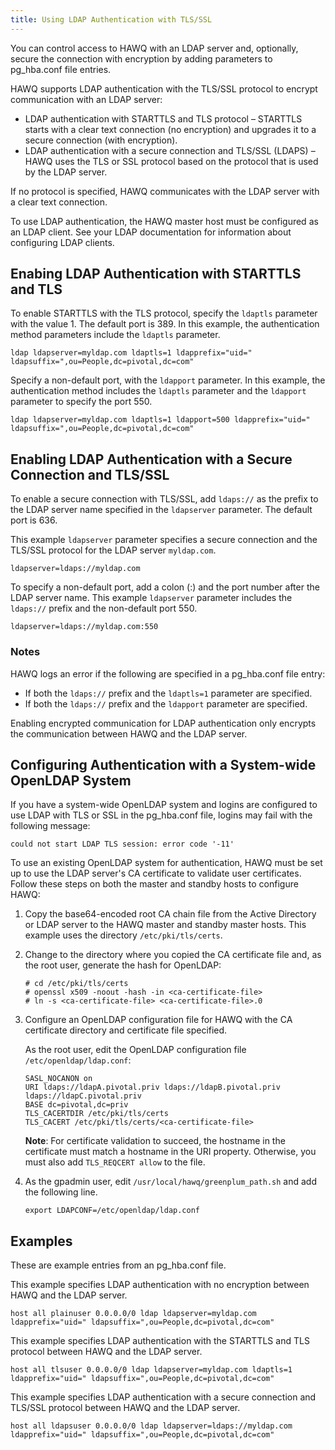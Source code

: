 ```yaml
---
title: Using LDAP Authentication with TLS/SSL
---
```


You can control access to HAWQ with an LDAP server and, optionally, secure the connection with encryption by adding parameters to pg\_hba.conf file entries.

HAWQ supports LDAP authentication with the TLS/SSL protocol to encrypt communication with an LDAP server:

-   LDAP authentication with STARTTLS and TLS protocol – STARTTLS starts with a clear text connection \(no encryption\) and upgrades it to a secure connection \(with encryption\).
-   LDAP authentication with a secure connection and TLS/SSL \(LDAPS\) – HAWQ uses the TLS or SSL protocol based on the protocol that is used by the LDAP server.

If no protocol is specified, HAWQ communicates with the LDAP server with a clear text connection.

To use LDAP authentication, the HAWQ master host must be configured as an LDAP client. See your LDAP documentation for information about configuring LDAP clients.

## Enabing LDAP Authentication with STARTTLS and TLS

To enable STARTTLS with the TLS protocol, specify the `ldaptls` parameter with the value 1. The default port is 389. In this example, the authentication method parameters include the `ldaptls` parameter.

```
ldap ldapserver=myldap.com ldaptls=1 ldapprefix="uid=" ldapsuffix=",ou=People,dc=pivotal,dc=com"
```

Specify a non-default port, with the `ldapport` parameter. In this example, the authentication method includes the `ldaptls` parameter and the `ldapport` parameter to specify the port 550.

```
ldap ldapserver=myldap.com ldaptls=1 ldapport=500 ldapprefix="uid=" ldapsuffix=",ou=People,dc=pivotal,dc=com"
```

## Enabling LDAP Authentication with a Secure Connection and TLS/SSL

To enable a secure connection with TLS/SSL, add `ldaps://` as the prefix to the LDAP server name specified in the `ldapserver` parameter. The default port is 636.

This example `ldapserver` parameter specifies a secure connection and the TLS/SSL protocol for the LDAP server `myldap.com`.

```
ldapserver=ldaps://myldap.com
```

To specify a non-default port, add a colon \(:\) and the port number after the LDAP server name. This example `ldapserver` parameter includes the `ldaps://` prefix and the non-default port 550.

```
ldapserver=ldaps://myldap.com:550
```

### Notes

HAWQ logs an error if the following are specified in a pg\_hba.conf file entry:

-   If both the `ldaps://` prefix and the `ldaptls=1` parameter are specified.
-   If both the `ldaps://` prefix and the `ldapport` parameter are specified.

Enabling encrypted communication for LDAP authentication only encrypts the communication between HAWQ and the LDAP server.

## Configuring Authentication with a System-wide OpenLDAP System

If you have a system-wide OpenLDAP system and logins are configured to use LDAP with TLS or SSL in the pg_hba.conf file, logins may fail with the following message:

```
could not start LDAP TLS session: error code '-11'
```

To use an existing OpenLDAP system for authentication, HAWQ must be set up to use the LDAP server's CA certificate to validate user certificates. Follow these steps on both the master and standby hosts to configure HAWQ:

1. Copy the base64-encoded root CA chain file from the Active Directory or LDAP server to
the HAWQ master and standby master hosts. This example uses the directory `/etc/pki/tls/certs`.

2. Change to the directory where you copied the CA certificate file and, as the root user, generate the hash for OpenLDAP:

    ```
    # cd /etc/pki/tls/certs
    # openssl x509 -noout -hash -in <ca-certificate-file>
    # ln -s <ca-certificate-file> <ca-certificate-file>.0
    ```

3. Configure an OpenLDAP configuration file for HAWQ with the CA certificate directory and certificate file specified.

    As the root user, edit the OpenLDAP configuration file `/etc/openldap/ldap.conf`:

    ```
    SASL_NOCANON on
    URI ldaps://ldapA.pivotal.priv ldaps://ldapB.pivotal.priv ldaps://ldapC.pivotal.priv
    BASE dc=pivotal,dc=priv
    TLS_CACERTDIR /etc/pki/tls/certs
    TLS_CACERT /etc/pki/tls/certs/<ca-certificate-file>
    ```

    **Note**: For certificate validation to succeed, the hostname in the certificate must match a hostname in the URI property. Otherwise, you must also add `TLS_REQCERT allow` to the file.

4. As the gpadmin user, edit `/usr/local/hawq/greenplum_path.sh` and add the following line.

    ```
    export LDAPCONF=/etc/openldap/ldap.conf
    ```

## Examples

These are example entries from an pg\_hba.conf file.

This example specifies LDAP authentication with no encryption between HAWQ and the LDAP server.

```
host all plainuser 0.0.0.0/0 ldap ldapserver=myldap.com ldapprefix="uid=" ldapsuffix=",ou=People,dc=pivotal,dc=com"
```

This example specifies LDAP authentication with the STARTTLS and TLS protocol between HAWQ and the LDAP server.

```
host all tlsuser 0.0.0.0/0 ldap ldapserver=myldap.com ldaptls=1 ldapprefix="uid=" ldapsuffix=",ou=People,dc=pivotal,dc=com"
```

This example specifies LDAP authentication with a secure connection and TLS/SSL protocol between HAWQ and the LDAP server.

```
host all ldapsuser 0.0.0.0/0 ldap ldapserver=ldaps://myldap.com ldapprefix="uid=" ldapsuffix=",ou=People,dc=pivotal,dc=com"
```
